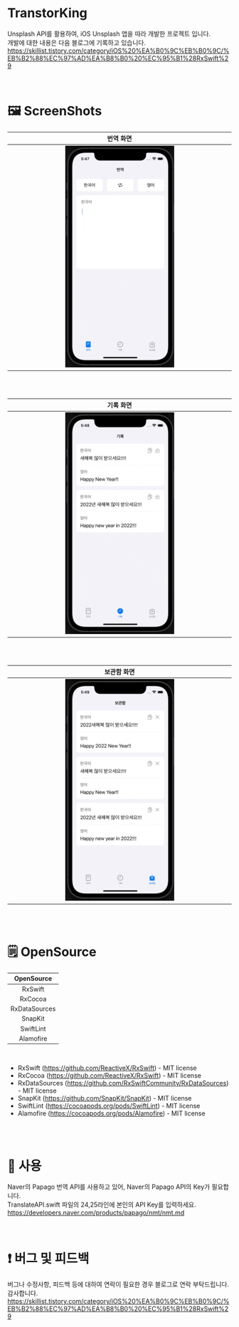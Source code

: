 # TranstorKing
Unsplash API를 활용하여, iOS Unsplash 앱을 따라 개발한 프로젝트 입니다.<br>
개발에 대한 내용은 다음 블로그에 기록하고 있습니다.<br>
https://skillist.tistory.com/category/iOS%20%EA%B0%9C%EB%B0%9C/%EB%B2%88%EC%97%AD%EA%B8%B0%20%EC%95%B1%28RxSwift%29<br>
<br><br>

# 🖼 ScreenShots

|번역 화면|
|:---:|
|<img src="./ScreenShots/TranslateVC.gif" width="50%"/>|

<br><br>

|기록 화면|
|:---:|
|<img src="./ScreenShots/HistoryVC.gif" width="50%"/>|

<br><br>

|보관함 화면|
|:---:|
|<img src="./ScreenShots/BookmarkVC.gif" width="50%"/>|

<br><br>

# 🗒 OpenSource


|OpenSource|
|:---:|
|RxSwift|
|RxCocoa|
|RxDataSources|
|SnapKit|
|SwiftLint|
|Alamofire|

<br>

* RxSwift (https://github.com/ReactiveX/RxSwift) - MIT license<br>
* RxCocoa (https://github.com/ReactiveX/RxSwift) - MIT license<br>
* RxDataSources (https://github.com/RxSwiftCommunity/RxDataSources) - MIT license<br>
* SnapKit (https://github.com/SnapKit/SnapKit) - MIT license<br>
* SwiftLint (https://cocoapods.org/pods/SwiftLint) - MIT license<br>
* Alamofire (https://cocoapods.org/pods/Alamofire) - MIT license<br>

<br><br>

# 📝 사용
Naver의 Papago 번역 API를 사용하고 있어, Naver의 Papago API의 Key가 필요합니다.<br>
TranslateAPI.swift 파일의 24,25라인에 본인의 API Key를 입력하세요.<br>
https://developers.naver.com/products/papago/nmt/nmt.md<br>
<br><br>

# ❗️ 버그 및 피드백
버그나 수정사항, 피드백 등에 대하여 연락이 필요한 경우 블로그로 연락 부탁드립니다. 감사합니다.<br>
https://skillist.tistory.com/category/iOS%20%EA%B0%9C%EB%B0%9C/%EB%B2%88%EC%97%AD%EA%B8%B0%20%EC%95%B1%28RxSwift%29
<br><br>
